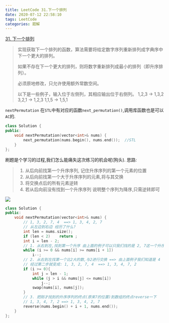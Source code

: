 ```yaml
---
title: LeetCode 31.下一个排列
date: 2020-07-12 22:58:10
tags: LeetCode
categories: 题解
---
```


[31. 下一个排列](https://leetcode-cn.com/problems/next-permutation/)

<!--more-->

> 实现获取下一个排列的函数，算法需要将给定数字序列重新排列成字典序中下一个更大的排列。
>
> 如果不存在下一个更大的排列，则将数字重新排列成最小的排列（即升序排列）。
>
> 必须原地修改，只允许使用额外常数空间。
>
> 以下是一些例子，输入位于左侧列，其相应输出位于右侧列。
> 1,2,3 → 1,3,2
> 3,2,1 → 1,2,3
> 1,1,5 → 1,5,1



`nextPermutation` 在`STL`中有对应的函数`next_permutation()`,调用库函数也是可以`AC`的.
```C++
class Solution {
public:
    void nextPermutation(vector<int>& nums) {
        next_permutation(nums.begin(), nums.end());  //STL
    }
};
```
刷题是个学习的过程,我们怎么能痛失这次练习的机会呢(狗头).
思路:
> 1. 从后向前找第一个升序序列, 记住升序序列的第一个元素的位置
> 2. 从后向前找第一个大于升序序列的元素,将与其交换
> 3. 将交换点后的所有元素逆转
> 4. 若从后向前没有找到一个升序序列 说明整个序列为降序,只需逆转即可

![](https://wooyooyoo-photo.oss-cn-hangzhou.aliyuncs.com/blog/2020/07/Snipaste_2020-07-12_23-19-48.png)

```C++
class Solution {
public:
    void nextPermutation(vector<int>& nums) {
        // 1, 3, 2, 7, 4  ==> 1, 3, 4, 2, 7
        // 从左边到右边 经历了什么? 
        int len = nums.size();
        if (len < 2)    return ;
        int i = len - 2;
        // 1. 从右到左,找到第一个升序 由上面的例子可以只我们找的是 2, 7这一个升序
        while (i >= 0 && nums[i] >= nums[i + 1])
            i--;
        // 2. 从右到左找第一个比2大的数,与2进行交换 ==> 由上面例子我们知道是 4
        // 经过第二步就变成: 1, 3, 2, 7, 4  ==> 1, 3, 4, 7, 2
        if (i >= 0){
            int j = len - 1;
            while (j > i && nums[j] <= nums[i])
                j--;
            swap(nums[i], nums[j]);
        }
        // 3. 把刚才找到的升序序列的终点(原来7的位置)到数组的终点reverse一下
        // 1, 3, 4, 7, 2 ==> 1, 3, 4, 2, 7
        reverse(nums.begin() + i + 1, nums.end());
    }
};
```

